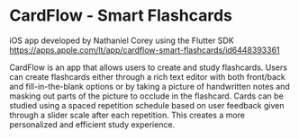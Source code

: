 # CardFlow - Smart Flashcards
iOS app developed by Nathaniel Corey using the Flutter SDK
https://apps.apple.com/lt/app/cardflow-smart-flashcards/id6448393361

CardFlow is an app that allows users to create and study flashcards. Users can create flashcards either through a rich text editor with both front/back and fill-in-the-blank options or by taking a picture of handwritten notes and masking out parts of the picture to occlude in the flashcard. Cards can be studied using a spaced repetition schedule based on user feedback given through a slider scale after each repetition. This creates a more personalized and efficient study experience.



